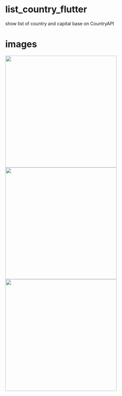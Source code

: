 # list_country_flutter
show list of country and capital base on CountryAPI

<p align = "center">
<h1> images</h1>
<img src = "https://user-images.githubusercontent.com/40542971/86075655-b9100000-bab2-11ea-92c9-b596b21590a6.png" width = "350"/><br>
<img src = "https://user-images.githubusercontent.com/40542971/86075670-bad9c380-bab2-11ea-8e69-31f75e73df01.png" width = "350"/><br>
<img src = "https://user-images.githubusercontent.com/40542971/86075661-ba412d00-bab2-11ea-94f1-453a09269fd2.png" width = "350"/><br>

</p>
